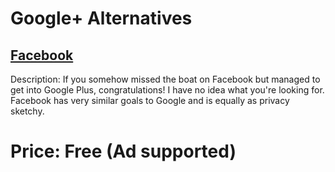 # Google+ Alternatives

## [Facebook](http://facebook.com)

Description: If you somehow missed the boat on Facebook but managed to get into Google Plus, congratulations! I have no idea what you're looking for. Facebook has very similar goals to Google and is equally as privacy sketchy.

Price: Free (Ad supported)
=======